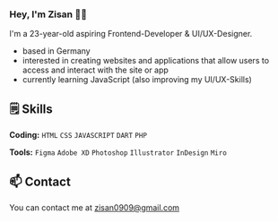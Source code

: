 ### Hey, I'm Zisan 👋🏽  

I'm a 23-year-old aspiring Frontend-Developer & UI/UX-Designer.

* based in Germany
* interested in creating websites and applications that allow users to access and interact with the site or app
* currently learning JavaScript (also improving my UI/UX-Skills)


## 🗒️ Skills

**Coding:** `HTML` `CSS` `JAVASCRIPT` `DART` `PHP`

**Tools:** `Figma` `Adobe XD` `Photoshop` `Illustrator` `InDesign` `Miro`


## 📫 Contact

You can contact me at [zisan0909@gmail.com](mailto:zisan0909@gmail.com)
